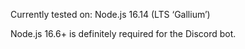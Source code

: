 Currently tested on: Node.js 16.14 (LTS ‘Gallium’)

Node.js 16.6+ is definitely required for the Discord bot.
